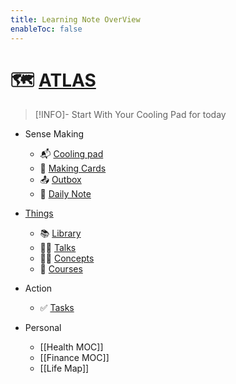 ```yaml
---
title: Learning Note OverView
enableToc: false
---
```


# 🗺 [ATLAS](Atlas/Atlases%20MOC.md)

>[!INFO]- Start With Your Cooling Pad for today

- Sense Making
	-  📬 [Cooling pad](Atlas/Scopes/Cooling%20pad.md)
	-  💾 [Making Cards](Cards/Cards%20MOC.m)
	-  📤 [Outbox](Atlas/Scopes/Outbox.md)
	-  📆 [Daily Note](Calendar/Journal%20MOC.md)

-  [Things](Sources/Sources%20MOC.md)
	-  📚 [Library](Atlas/Scopes/Bookshelf.md)
	-  🧑‍🏫 [Talks](Sources/Talks/%E2%80%A2%20TOC%20for%20Talks.md)
	-  😶‍🌫️ [Concepts](Atlas/MOCs/Concepts%20MOC.md)
	-  🔬 [Courses](Atlas/MOCs/Courses%20MOC.md)

- Action
	- ✅ [Tasks](Calendar/Tasks.md)

- Personal
	- [[Health MOC]] 
	- [[Finance MOC]]
	- [[Life Map]]
